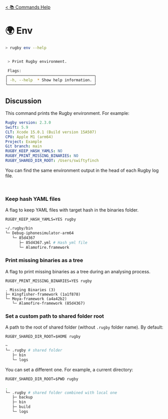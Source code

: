 [< 📚 Commands Help](README.md)

# 🌍 Env

```sh
> rugby env --help
```

```sh

 > Print Rugby environment.

 Flags:
╭──────────────────────────────────────╮
│ -h, --help  * Show help information. │
╰──────────────────────────────────────╯
```

## Discussion

This command prints the Rugby environment. For example:
```yml
Rugby version: 2.3.0
Swift: 5.9
CLT: Xcode 15.0.1 (Build version 15A507)
CPU: Apple M1 (arm64)
Project: Example
Git branch: main
RUGBY_KEEP_HASH_YAMLS: NO
RUGBY_PRINT_MISSING_BINARIES: NO
RUGBY_SHARED_DIR_ROOT: /Users/swiftyfinch
```

You can find the same environment output in the head of each Rugby log file.

<br>

### Keep hash YAML files

A flag to keep YAML files with target hash in the binaries folder.
```objc
RUGBY_KEEP_HASH_YAMLS=YES rugby
```
```sh
~/.rugby/bin
└─ Debug-iphonesimulator-arm64
   └─ 85d4367
      ├─ 85d4367.yml # Hash yml file
      └─ Alamofire.framework
```

### Print missing binaries as a tree

A flag to print missing binaries as a tree during an analysing process.
```objc
RUGBY_PRINT_MISSING_BINARIES=YES rugby
```
```
. Missing Binaries (3)
├─ Kingfisher-framework (1a1f878)
└─ Moya-framework (a4a42b2)
   └─ Alamofire-framework (85d4367)
```

### Set a custom path to shared folder root

A path to the root of shared folder (without `.rugby` folder name).
By default:
```objc
RUGBY_SHARED_DIR_ROOT=$HOME rugby
```
```sh
~
└─ .rugby # shared folder
   ├─ bin
   └─ logs
```

You can set a different one. For example, a current directory:
```objc
RUGBY_SHARED_DIR_ROOT=$PWD rugby
```
```sh
.
└─ .rugby # shared folder combined with local one
   ├─ backup
   ├─ bin
   ├─ build
   └─ logs
```
